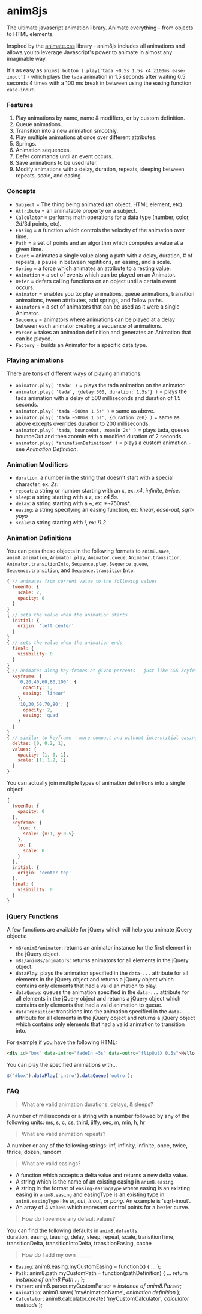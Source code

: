 # anim8js
The ultimate javascript animation library. Animate everything - from objects to HTML elements.

Inspired by the [animate.css](http://daneden.github.io/animate.css/) library - anim8js includes all animations and allows you to leverage Javascript's power to animate in almost any imaginable way.

It's as easy as `anim8( button ).play('tada ~0.5s 1.5s x4 z100ms ease-inout')` - which plays the `tada` animation
in 1.5 seconds after waiting 0.5 seconds 4 times with a 100 ms break in between using the easing function `ease-inout`.

### Features  
1. Play animations by name, name & modifiers, or by custom definition.
2. Queue animations.
3. Transition into a new animation smoothly.
4. Play multiple animations at once over different attributes.
5. Springs.
6. Animation sequences.
7. Defer commands until an event occurs.
8. Save animations to be used later.
9. Modify animations with a delay, duration, repeats, sleeping between repeats, scale, and easing.

### Concepts  
- `Subject` = The thing being animated (an object, HTML element, etc).
- `Attribute` = an animatable property on a subject.
- `Calculator` = performs math operations for a data type (number, color, 2d/3d points, etc).
- `Easing` = a function which controls the velocity of the animation over time.
- `Path` = a set of points and an algorithm which computes a value at a given time.
- `Event` = animates a single value along a path with a delay, duration, # of repeats, a pause in between repititions, an easing, and a scale.
- `Spring` = a force which animates an attribute to a resting value.
- `Animation` = a set of events which can be played on an Animator.
- `Defer` = defers calling functions on an object until a certain event occurs.
- `Animator` = enables you to: play animations, queue animations, transition animations, tween attributes, add springs, and follow paths. 
- `Animators` = a set of animators that can be used as it were a single Animator.
- `Sequence` = animators where animations can be played at a delay between each animator creating a sequence of animations.
- `Parser` = takes an animation definition and generates an Animation that can be played.
- `Factory` = builds an Animator for a specific data type.

### Playing animations

There are tons of different ways of playing animations.
- `animator.play( 'tada' )` = plays the tada animation on the animator.
- `animator.play( 'tada', {delay:500, duration:'1.5s'} )` = plays the tada animation with a delay of 500 milliseconds and duration of 1.5 seconds.
- `animator.play( 'tada ~500ms 1.5s' )` = same as above.
- `animator.play( 'tada ~500ms 1.5s', {duration:200} )` = same as above excepts overrides duration to 200 milliseconds.
- `animator.play( 'tada, bounceOut, zoomIn 2s' )` = plays tada, queues bounceOut and then zoomIn with a modified duration of 2 seconds.
- `animator.play( *animationDefinition* )` = plays a custom animation - see *Animation Definition*.

### Animation Modifiers

- `duration`: a number in the string that doesn't start with a special character, ex: *2s*.
- `repeat`: a string or number starting with an x, ex: *x4*, *infinite*, *twice*.
- `sleep`: a string starting with a z, ex: *z4.5s*.
- `delay`: a string starting with a ~, ex: *~750ms*.
- `easing`: a string specifying an easing function, ex: *linear*, *ease-out*, *sqrt-yoyo*
- `scale`: a string starting with !, ex: *!1.2*.

### Animation Definitions

You can pass these objects in the following formats to `anim8.save`, `anim8.animation`, `Animator.play`, `Animator.queue`, `Animator.transition`, `Animator.transitionInto`, `Sequence.play`, `Sequence.queue`, `Sequence.transition`, and `Sequence.transitionInto`.

```javascript
{ // animates from current value to the following values
  tweenTo: {
    scale: 2,
    opacity: 0
  }
}
{ // sets the value when the animation starts
  initial: { 
    origin: 'left center'
  }
}
{ // sets the value when the animation ends
  final: { 
    visibility: 0
  }
}
{ // animates along key frames at given percents - just like CSS keyframes!
  keyframe: { 
    '0,20,40,60,80,100': {
      opacity: 1,
      easing: 'linear'
    },
    '10,30,50,70,90': {
      opacity: 2,
      easing: 'quad'
    }
  }
}
{ // similar to keyframe - more compact and without interstitial easings.
  deltas: [0, 0.2, 1],
  values: {
    opacity: [1, 0, 1],
    scale: [1, 1.2, 1]
  }
}
```

You can actually join multiple types of animation definitions into a single object!

```javascript
{
  tweenTo: {
    opacity: 0
  },
  keyframe: {
    from: {
      scale: {x:1, y:0.5}
    },
    to: {
      scale: 0
    }
  },
  initial: {
    origin: 'center top'
  },
  final: {
    visibility: 0
  }
}
```

### jQuery Functions

A few functions are available for jQuery which will help you animate jQuery objects:  
- `m8/anim8/animator`: returns an animator instance for the first element in the jQuery object.
- `m8s/anim8s/animators`: returns animators for all elements in the jQuery object.
- `dataPlay`: plays the animation specified in the `data-...` attribute for all elements in the jQuery object and returns a jQuery object which contains only elements that had a valid animation to play.
- `dataQueue`: queues the animation specified in the `data-...` attribute for all elements in the jQuery object and returns a jQuery object which contains only elements that had a valid animation to queue.
- `dataTransition`: transitions into the animation specified in the `data-...` attribute for all elements in the jQuery object and returns a jQuery object which contains only elements that had a valid animation to transition into.

For example if you have the following HTML:

```html
<div id="box" data-intro="fadeIn ~5s" data-outro="flipOutX 0.5s">Hello World!</div>
```

You can play the specified animations with...

```javascript
$('#box').dataPlay('intro').dataQueue('outro');
```

### FAQ  
> What are valid animation durations, delays, & sleeps?

A number of milliseconds or a string with a number followed by any of the following units: ms, s, c, cs, third, jiffy, sec, m, min, h, hr

> What are valid animation repeats?  

A number or any of the following strings: inf, infinity, infinite, once, twice, thrice, dozen, random

> What are valid easings?  

- A function which accepts a delta value and returns a new delta value.
- A string which is the name of an existing easing in `anim8.easing`.
- A string in the format of `easing-easingType` where easing is an existing easing in `anim8.easing` and easingType is an existing type in `anim8.easingType` like *in*, *out*, *inout*, or *pong*. An example is 'sqrt-inout'.
- An array of 4 values which represent control points for a bezier curve.

> How do I override any default values?  

You can find the following defaults in `anim8.defaults`:  
duration, easing, teasing, delay, sleep, repeat, scale, transitionTime, transitionDelta, transitionIntoDelta, 
transitionEasing, cache

> How do I add my own ______  

- `Easing`: anim8.easing.myCustomEasing = function(x) { ... };
- `Path`: anim8.path.myCustomPath = function(pathDefinition) { ... return *instance of anim8.Path* ... };
- `Parser`: anim8.parser.myCustomParser = *instance of anim8.Parser*;
- `Animation`: anim8.save( 'myAnimationName', *animation definition* );
- `Calculator`: anim8.calculator.create( 'myCustomCalculator', *calculator methods* );

